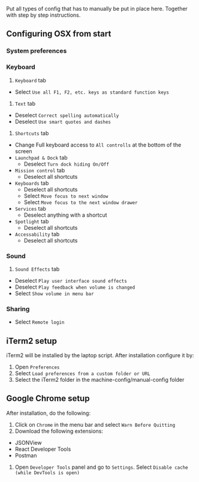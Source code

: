 Put all types of config that has to manually be put in place here.
Together with step by step instructions.

## Configuring OSX from start



### System preferences

### Keyboard

1. `Keyboard` tab
  - Select `Use all F1, F2, etc. keys as standard function keys`
1. `Text` tab
  - Deselect `Correct spelling automatically`
  - Deselect `Use smart quotes and dashes`
1. `Shortcuts` tab
  - Change Full keyboard access to `All controlls` at the bottom of the screen
  - `Launchpad & Dock` tab
    - Deselect `Turn dock hiding On/Off`
  - `Mission control` tab
    - Deselect all shortcuts
  - `Keyboards` tab
    - Deselect all shortcuts
    - Select `Move focus to next window`
    - Select `Move focus to the next window drawer`
  - `Services` tab
    - Deselect anything with a shortcut
  - `Spotlight` tab
    - Deselect all shortcuts
  - `Accessability` tab
    - Deselect all shortcuts

### Sound

1. `Sound Effects` tab
  - Deselect `Play user interface sound effects`
  - Deselect `Play feedback when volume is changed`
  - Select `Show volume in menu bar`

### Sharing

- Select `Remote login`

## iTerm2 setup

iTerm2 will be installed by the laptop script. After installation configure it by:

1. Open `Preferences`
1. Select `Load preferences from a custom folder or URL`
1. Select the iTerm2 folder in the machine-config/manual-config folder

## Google Chrome setup

After installation, do the following:

1. Click on `Chrome` in the menu bar and select `Warn Before Quitting`
1. Download the following extensions:
  - JSONView
  - React Developer Tools
  - Postman
1. Open `Developer Tools` panel and go to `Settings`. Select `Disable cache (while DevTools is open)`
